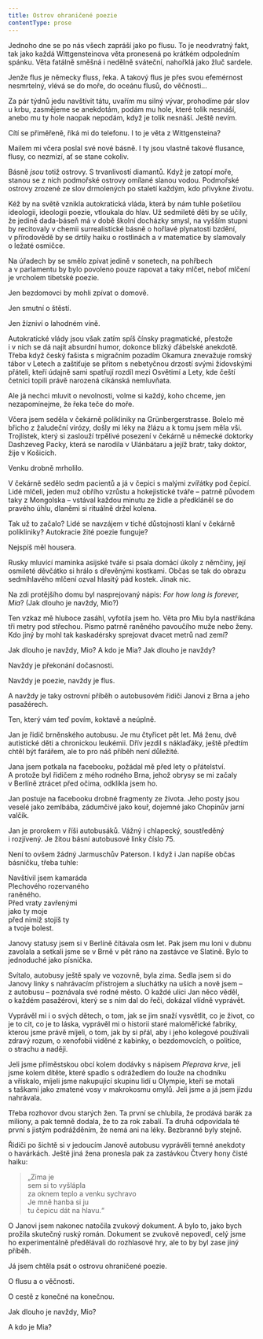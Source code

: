 ```yaml
---
title: Ostrov ohraničené poezie
contentType: prose
---
```


  

Jednoho dne se po nás všech zapráší jako po flusu. To je neodvratný fakt, tak jako každá Wittgensteinova věta pronesená po krátkém odpoledním spánku. Věta fatálně směšná i nedělně sváteční, nahořklá jako žluč sardele.

Jenže flus je německy fluss, řeka. A takový flus je přes svou efemérnost nesmrtelný, vlévá se do moře, do oceánu flusů, do věčnosti…

Za pár týdnů jedu navštívit tátu, uvařím mu silný vývar, prohodíme pár slov u krbu, zasmějeme se anekdotám, podám mu hole, které tolik nesnáší, anebo mu ty hole naopak nepodám, když je tolik nesnáší. Ještě nevím.

Cítí se přiměřeně, říká mi do telefonu. I to je věta z Wittgensteina?

Mailem mi včera poslal své nové básně. I ty jsou vlastně takové flusance, flusy, co nezmizí, ať se stane cokoliv.

Básně _jsou_ totiž ostrovy. S trvanlivostí diamantů. Když je zatopí moře, stanou se z nich podmořské ostrovy omílané slanou vodou. Podmořské ostrovy zrozené ze slov drmolených po staletí každým, kdo přivykne životu.

Kéž by na světě vznikla autokratická vláda, která by nám tuhle pošetilou ideologii, ideologii poezie, vtloukala do hlav. Už sedmileté děti by se učily, že jedině dada-báseň má v době školní docházky smysl, na vyšším stupni by recitovaly v chemii surrealistické básně o hořlavé plynatosti bzdění, v přírodovědě by se drtily haiku o rostlinách a v matematice by slamovaly o ležaté osmičce.

Na úřadech by se smělo zpívat jedině v sonetech, na pohřbech a v parlamentu by bylo povoleno pouze rapovat a taky mlčet, neboť mlčení je vrcholem tibetské poezie.

Jen bezdomovci by mohli zpívat o domově.

Jen smutní o štěstí.

Jen žízniví o lahodném víně.

Autokratické vlády jsou však zatím spíš čínsky pragmatické, přestože i v nich se dá najít absurdní humor, dokonce blízký ďábelské anekdotě. Třeba když český fašista s migračním pozadím Okamura znevažuje romský tábor v Letech a zaštiťuje se přitom s nebetyčnou drzostí svými židovskými přáteli, kteří údajně sami spatřují rozdíl mezi Osvětimí a Lety, kde čeští četníci topili právě narozená cikánská nemluvňata.

Ale já nechci mluvit o nevolnosti, volme si každý, koho chceme, jen nezapomínejme, že řeka teče do moře.

Včera jsem seděla v čekárně polikliniky na Grünbergerstrasse. Bolelo mě břicho z žaludeční virózy, došly mi léky na žlázu a k tomu jsem měla vši. Trojlístek, který si zaslouží trpělivé posezení v čekárně u německé doktorky Dashzeveg Packy, která se narodila v Ulánbátaru a jejíž bratr, taky doktor, žije v Košicích.

Venku drobně mrholilo.

V čekárně sedělo sedm pacientů a já v čepici s malými zvířátky pod čepicí. Lidé mlčeli, jeden muž obřího vzrůstu a hokejistické tváře – patrně původem taky z Mongolska – vstával každou minutu ze židle a předkláněl se do pravého úhlu, dlaněmi si rituálně držel kolena.

Tak už to začalo? Lidé se navzájem v tiché důstojnosti klaní v čekárně polikliniky? Autokracie žité poezie funguje?

Nejspíš měl housera.

Rusky mluvící maminka asijské tváře si psala domácí úkoly z němčiny, její osmileté děvčátko si hrálo s dřevěnými kostkami. Občas se tak do obrazu sedmihlavého mlčení ozval hlasitý pád kostek. Jinak nic.

Na zdi protějšího domu byl nasprejovaný nápis: _For how long is forever, Mia_? (Jak dlouho je navždy, Mio?)

Ten vzkaz mě hluboce zasáhl, vyfotila jsem ho. Věta pro Miu byla nastříkána tři metry pod střechou. Písmo patrně raněného pavoučího muže nebo ženy. Kdo jiný by mohl tak kaskadérsky sprejovat dvacet metrů nad zemí?

Jak dlouho je navždy, Mio? A kdo je Mia? Jak dlouho je navždy?

Navždy je překonání dočasnosti.

Navždy je poezie, navždy je flus.

A navždy je taky ostrovní příběh o autobusovém řidiči Janovi z Brna a jeho pasažérech.

Ten, který vám teď povím, koktavě a neúplně.

Jan je řidič brněnského autobusu. Je mu čtyřicet pět let. Má ženu, dvě autistické děti a chronickou leukémii. Dřív jezdil s náklaďáky, ještě předtím chtěl být farářem, ale to pro náš příběh není důležité.

Jana jsem potkala na facebooku, požádal mě před lety o přátelství. A protože byl řidičem z mého rodného Brna, jehož obrysy se mi začaly v Berlíně ztrácet před očima, odklikla jsem ho.

Jan postuje na facebooku drobné fragmenty ze života. Jeho posty jsou veselé jako zemlbába, zádumčivé jako kouř, dojemné jako Chopinův jarní valčík.

Jan je prorokem v říši autobusáků. Vážný i chlapecký, soustředěný i rozjívený. Je žitou básní autobusové linky číslo 75.

Není to ovšem žádný Jarmuschův Paterson. I když i Jan napíše občas básničku, třeba tuhle:

Navštívil jsem kamaráda  
Plechového rozervaného  
raněného.  
Před vraty zavřenými  
jako ty moje  
před nimiž stojíš ty  
a tvoje bolest.

  

Janovy statusy jsem si v Berlíně čítávala osm let. Pak jsem mu loni v dubnu zavolala a setkali jsme se v Brně v pět ráno na zastávce ve Slatině. Bylo to jednoduché jako písnička.

Svítalo, autobusy ještě spaly ve vozovně, byla zima. Sedla jsem si do Janovy linky s nahrávacím přístrojem a sluchátky na uších a nově jsem – z autobusu – poznávala své rodné město. O každé ulici Jan něco věděl, o každém pasažérovi, který se s ním dal do řeči, dokázal vlídně vyprávět.

Vyprávěl mi i o svých dětech, o tom, jak se jim snaží vysvětlit, co je život, co je to cit, co je to láska, vyprávěl mi o historii staré maloměřické fabriky, kterou jsme právě míjeli, o tom, jak by si přál, aby i jeho kolegové používali zdravý rozum, o xenofobii viděné z kabinky, o bezdomovcích, o politice, o strachu a naději.

Jeli jsme příměstskou obcí kolem dodávky s nápisem _Přeprava krve_, jeli jsme kolem dítěte, které spadlo s odrážedlem do louže na chodníku a vřískalo, míjeli jsme nakupující skupinu lidí u Olympie, kteří se motali s taškami jako zmatené vosy v makrokosmu omylů. Jeli jsme a já jsem jízdu nahrávala.

Třeba rozhovor dvou starých žen. Ta první se chlubila, že prodává barák za miliony, a pak temně dodala, že to za rok zabalí. Ta druhá odpovídala té první s jistým podrážděním, že nemá ani na léky. Bezbranné byly stejně.

Řidiči po šichtě si v jedoucím Janově autobusu vyprávěli temné anekdoty o havárkách. Ještě jiná žena pronesla pak za zastávkou Čtvery hony čisté haiku:

> „Zima je  
> sem si to vyšlápla  
> za oknem teplo a venku sychravo  
> Je mně hanba si ju  
> tu čepicu dát na hlavu.“

  

O Janovi jsem nakonec natočila zvukový dokument. A bylo to, jako bych prožila skutečný ruský román. Dokument se zvukově nepo­vedl, celý jsme ho experimentálně předělávali do rozhlasové hry, ale to by byl zase jiný příběh.

Já jsem chtěla psát o ostrovu ohraničené poezie.

O flusu a o věčnosti.

O cestě z konečné na konečnou.

Jak dlouho je navždy, Mio?

A kdo je Mia?
